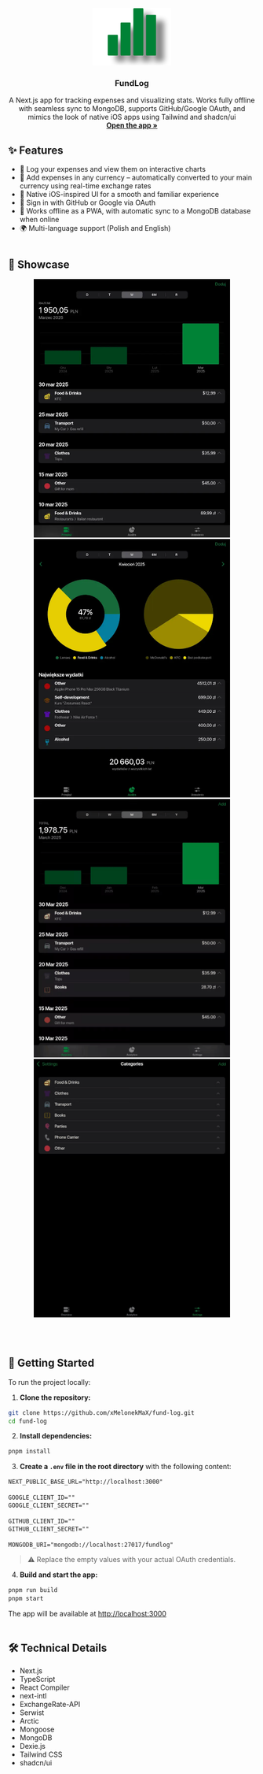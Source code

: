 <div align="center">
  <br />
  <a href="#">
    <img src="assets/readme-logo.png" alt="logo" width="160" height="117">
  </a>

  <h3 align="center">FundLog</h3>

  <p align="center">
    A Next.js app for tracking expenses and visualizing stats. Works fully offline with seamless sync to MongoDB, supports GitHub/Google OAuth, and mimics the look of native iOS apps using Tailwind and shadcn/ui
    <br />
    <a href="https://fundlog.xmelonekmax.pl"><strong>Open the app »</strong></a>
  </p>
</div>

## ✨ Features
* 💸 Log your expenses and view them on interactive charts
* 💱 Add expenses in any currency – automatically converted to your main currency using real-time exchange rates
* 📱 Native iOS-inspired UI for a smooth and familiar experience
* 🔐 Sign in with GitHub or Google via OAuth
* 💾 Works offline as a PWA, with automatic sync to a MongoDB database when online
* 🌍 Multi-language support (Polish and English)
<br /><br />
## 🎥 Showcase
<div align="center">
  <img src="assets/overview-page.webp" alt="overview page" width="400" height="525">
  <img src="assets/analytics-page.webp" alt="analytics page" width="400" height="525">
  <img src="assets/expense-editing.gif" alt="expense editing" width="400" height="525">
  <img src="assets/category-editing.gif" alt="category editing" width="400" height="525">
</div>

<br /><br />
## 🚀 Getting Started

To run the project locally:

1. **Clone the repository:**

```bash
git clone https://github.com/xMelonekMaX/fund-log.git
cd fund-log
```

2. **Install dependencies:**

```bash
pnpm install
```

3. **Create a `.env` file in the root directory** with the following content:

```env
NEXT_PUBLIC_BASE_URL="http://localhost:3000"

GOOGLE_CLIENT_ID=""
GOOGLE_CLIENT_SECRET=""

GITHUB_CLIENT_ID=""
GITHUB_CLIENT_SECRET=""

MONGODB_URI="mongodb://localhost:27017/fundlog"
```
> ⚠️ Replace the empty values with your actual OAuth credentials.

4. **Build and start the app:**

```bash
pnpm run build
pnpm start
```
The app will be available at [http://localhost:3000](http://localhost:3000)
<br /><br />
## 🛠️ Technical Details
* Next.js
* TypeScript
* React Compiler
* next-intl
* ExchangeRate-API
* Serwist
* Arctic
* Mongoose
* MongoDB
* Dexie.js
* Tailwind CSS
* shadcn/ui
